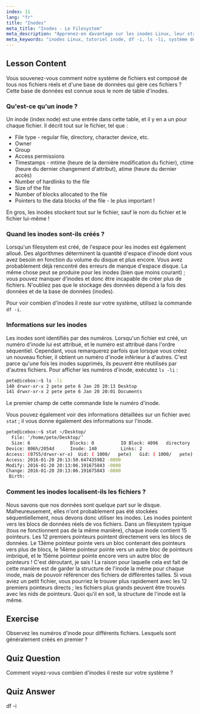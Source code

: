 ```yaml
---
index: 11
lang: "fr"
title: "Inodes"
meta_title: "Inodes - Le Filesystem"
meta_description: "Apprenez-en davantage sur les inodes Linux, leur structure et comment ils gèrent les fichiers. Comprenez les numéros d'inode et utilisez `df -i` et `ls -li` pour vérifier l'utilisation des inodes. Commencez votre parcours Linux !"
meta_keywords: "inodes Linux, tutoriel inode, df -i, ls -li, système de fichiers Linux, Linux pour débutants, guide Linux"
---
```


## Lesson Content

Vous souvenez-vous comment notre système de fichiers est composé de tous nos fichiers réels et d'une base de données qui gère ces fichiers ? Cette base de données est connue sous le nom de table d'inodes.

### Qu'est-ce qu'un inode ?

Un inode (index node) est une entrée dans cette table, et il y en a un pour chaque fichier. Il décrit tout sur le fichier, tel que :

- File type - regular file, directory, character device, etc.
- Owner
- Group
- Access permissions
- Timestamps - mtime (heure de la dernière modification du fichier), ctime (heure du dernier changement d'attribut), atime (heure du dernier accès)
- Number of hardlinks to the file
- Size of the file
- Number of blocks allocated to the file
- Pointers to the data blocks of the file - le plus important !

En gros, les inodes stockent tout sur le fichier, sauf le nom du fichier et le fichier lui-même !

### Quand les inodes sont-ils créés ?

Lorsqu'un filesystem est créé, de l'espace pour les inodes est également alloué. Des algorithmes déterminent la quantité d'espace d'inode dont vous avez besoin en fonction du volume du disque et plus encore. Vous avez probablement déjà rencontré des erreurs de manque d'espace disque. La même chose peut se produire pour les inodes (bien que moins courant) ; vous pouvez manquer d'inodes et donc être incapable de créer plus de fichiers. N'oubliez pas que le stockage des données dépend à la fois des données et de la base de données (inodes).

Pour voir combien d'inodes il reste sur votre système, utilisez la commande `df -i`.

### Informations sur les inodes

Les inodes sont identifiés par des numéros. Lorsqu'un fichier est créé, un numéro d'inode lui est attribué, et le numéro est attribué dans l'ordre séquentiel. Cependant, vous remarquerez parfois que lorsque vous créez un nouveau fichier, il obtient un numéro d'inode inférieur à d'autres. C'est parce qu'une fois les inodes supprimés, ils peuvent être réutilisés par d'autres fichiers. Pour afficher les numéros d'inode, exécutez `ls -li` :

```bash
pete@icebox:~$ ls -li
140 drwxr-xr-x 2 pete pete 6 Jan 20 20:13 Desktop
141 drwxr-xr-x 2 pete pete 6 Jan 20 20:01 Documents
```

Le premier champ de cette commande liste le numéro d'inode.

Vous pouvez également voir des informations détaillées sur un fichier avec `stat` ; il vous donne également des informations sur l'inode.

```bash
pete@icebox:~$ stat ~/Desktop/
  File: ‘/home/pete/Desktop/’
  Size: 6               Blocks: 0          IO Block: 4096   directory
Device: 806h/2054d      Inode: 140         Links: 2
Access: (0755/drwxr-xr-x)  Uid: ( 1000/   pete)   Gid: ( 1000/   pete)
Access: 2016-01-20 20:13:50.647435982 -0800
Modify: 2016-01-20 20:13:06.191675843 -0800
Change: 2016-01-20 20:13:06.191675843 -0800
 Birth: -
```

### Comment les inodes localisent-ils les fichiers ?

Nous savons que nos données sont quelque part sur le disque. Malheureusement, elles n'ont probablement pas été stockées séquentiellement, nous devons donc utiliser les inodes. Les inodes pointent vers les blocs de données réels de vos fichiers. Dans un filesystem typique (tous ne fonctionnent pas de la même manière), chaque inode contient 15 pointeurs. Les 12 premiers pointeurs pointent directement vers les blocs de données. Le 13ème pointeur pointe vers un bloc contenant des pointeurs vers plus de blocs, le 14ème pointeur pointe vers un autre bloc de pointeurs imbriqué, et le 15ème pointeur pointe encore vers un autre bloc de pointeurs ! C'est déroutant, je sais ! La raison pour laquelle cela est fait de cette manière est de garder la structure de l'inode la même pour chaque inode, mais de pouvoir référencer des fichiers de différentes tailles. Si vous aviez un petit fichier, vous pourriez le trouver plus rapidement avec les 12 premiers pointeurs directs ; les fichiers plus grands peuvent être trouvés avec les nids de pointeurs. Quoi qu'il en soit, la structure de l'inode est la même.

## Exercise

Observez les numéros d'inode pour différents fichiers. Lesquels sont généralement créés en premier ?

## Quiz Question

Comment voyez-vous combien d'inodes il reste sur votre système ?

## Quiz Answer

df -i
